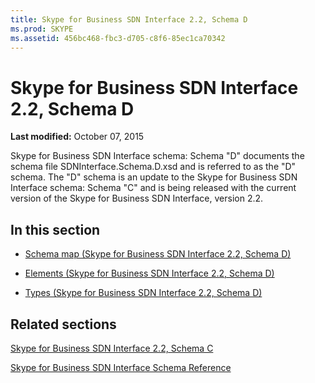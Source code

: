```yaml
---
title: Skype for Business SDN Interface 2.2, Schema D
ms.prod: SKYPE
ms.assetid: 456bc468-fbc3-d705-c8f6-85ec1ca70342
---
```



# Skype for Business SDN Interface 2.2, Schema D

 **Last modified:** October 07, 2015
  
    
    

Skype for Business SDN Interface schema: Schema "D" documents the schema file SDNInterface.Schema.D.xsd and is referred to as the "D" schema. The "D" schema is an update to the Skype for Business SDN Interface schema: Schema "C" and is being released with the current version of the Skype for Business SDN Interface, version 2.2.
## In this section


-  [Schema map (Skype for Business SDN Interface 2.2, Schema D)](schema-map-skype-for-business-sdn-interface-2-2-schema-d.md)
    
  
-  [Elements (Skype for Business SDN Interface 2.2, Schema D)](../reference/elements-skype-for-business-sdn-interface-2-2-schema-d.md)
    
  
-  [Types (Skype for Business SDN Interface 2.2, Schema D)](../reference/types-skype-for-business-sdn-interface-2-2-schema-d.md)
    
  

## Related sections

 [Skype for Business SDN Interface 2.2, Schema C](skype-for-business-sdn-interface-2-2-schema-c.md)
  
    
    
 [Skype for Business SDN Interface Schema Reference](skype-for-business-sdn-interface-schema-reference.md)
  
    
    

